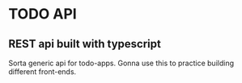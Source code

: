 # TODO API

## REST api built with typescript

Sorta generic api for todo-apps. Gonna use this to practice building different front-ends.